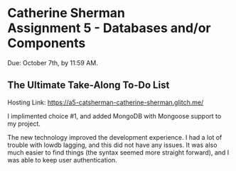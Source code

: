 Catherine Sherman <br>
Assignment 5 - Databases and/or Components
===

Due: October 7th, by 11:59 AM.

## The Ultimate Take-Along To-Do List
Hosting Link: https://a5-catsherman-catherine-sherman.glitch.me/

I implimented choice #1, and added MongoDB with Mongoose support to my project. 
  
The new technology improved the development experience. I had a lot of trouble with lowdb lagging, and this did not have any issues. It was also much easier to find things (the syntax seemed more straight forward), and I was able to keep user authentication. 
